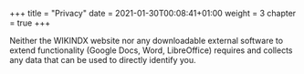 +++
title = "Privacy"
date = 2021-01-30T00:08:41+01:00
weight = 3
chapter = true
+++

Neither the WIKINDX website nor any downloadable external software to extend functionality (Google Docs, Word, LibreOffice) requires and collects any data that can be used to directly identify you.
